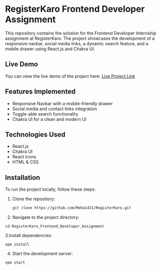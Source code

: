 # RegisterKaro Frontend Developer Assignment

This repository contains the solution for the Frontend Developer Internship assignment at RegisterKaro. The project showcases the development of a responsive navbar, social media links, a dynamic search feature, and a mobile drawer using React.js and Chakra UI.

## Live Demo

You can view the live demo of the project here:
[Live Project Link](https://registerkaro-sohitmishra.vercel.app/)


## Features Implemented

- Responsive Navbar with a mobile-friendly drawer
- Social media and contact links integration
- Toggle-able search functionality
- Chakra UI for a clean and modern UI

## Technologies Used

- React.js
- Chakra UI
- React Icons
- HTML & CSS

## Installation

To run the project locally, follow these steps:

1. Clone the repository:
   ```bash
   git clone https://github.com/Maha1431/RegisterKaro.git
   ```

2. Navigate to the project directory:
```
cd RegisterKaro_Frontend_Developer_Assignment

```


3.Install dependencies:
```
npm install
```

4. Start the development server:
```
npm start
```


